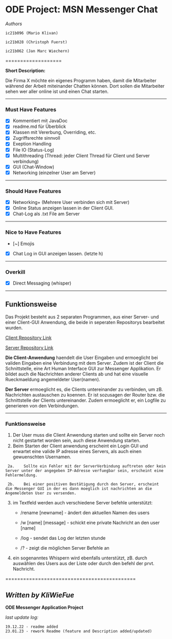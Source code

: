# **ODE Project: MSN Messenger Chat** #

*Authors*
```
ic21b096 (Mario Klivan)

ic21b028 (Christoph Fuerst)

ic21b062 (Jan Marc Wiechern)
```
===================

**Short Description:**

Die Firma X möchte ein eigenes Programm haben, damit die Mitarbeiter während der Arbeit
miteinander Chatten können. Dort sollen die Mitarbeiter sehen wer aller online ist und einen Chat
starten.

---------------------------------

### Must Have Features ###


* [X] Kommentiert mit JavaDoc
* [x] readme.md für Überblick
* [x] Klassen mit Vererbung, Overriding, etc.
* [x] Zugriffsrechte sinnvoll
* [x] Exeption Handling
* [x] File IO (Status-Log)
* [x] Multithreading (Thread: jeder Client Thread für Client und Server verbindung)
* [x] GUI (Chat-Window)
* [x] Networking (einzelner User am Server)

-------------
### Should Have Features ###

* [x] Networking+ (Mehrere User verbinden sich mit Server)
* [x] Online Status anzeigen lassen in der Client GUI.
* [x] Chat-Log als .txt File am Server

-------------

### Nice to Have Features ###

* [~] Emojis
* [x] Chat Log in GUI anzeigen lassen. (letzte h)

--------------
### Overkill ###

* [x] Direct Messaging (whisper)


-----
## Funktionsweise ##

Das Projekt besteht aus 2 separaten Programmen, aus einer Server- und einer Client-GUI Anwendung, die beide in seperaten Repositorys bearbeitet wurden.

[Client Repository Link](https://github.com/chrisfue/ProjektMessenger)

[Server Repository Link](https://github.com/Einheit21/Server)

**Die Client-Anwendung** haendelt die User Eingaben und ermoeglicht bei validen Eingaben eine Verbindung mit dem Server.
Zudem ist der Client die Schnittstelle, eine Art Human Interface GUI zur Messenger Applikation. 
Er bildet auch die Nachrichten anderer Clients ab und hat eine visuelle Rueckmaeldung angemeldeter User(namen).


**Der Server** ermoeglicht es, die Clients untereinander zu verbinden, um zB. Nachrichten austauschen zu koennen.
Er ist sozusagen der Router bzw. die Schnittstelle der Clients untereinander. 
Zudem ermoeglicht er, ein Logfile zu generieren von den Verbindungen.

_________________________________________________________
### Funktionsweise ###

1.    Der User muss die Client Anwendung starten und sollte ein Server noch nicht gestartet worden sein, auch diese Anwendung starten.
2.    Beim Starten der Client anwendung erscheint ein Login GUI und erwartet eine valide IP adresse eines Servers, als auch einen gewuenschten Usernamen.

     2a.    Sollte ein Fehler mit der ServerVerbindung auftreten oder kein Server unter der angegeben IP-Adresse verfuegbar sein, erscheint eine Fehlermeldung.
 
     2b.    Bei einer positiven Bestätigung durch den Server, erscheint die Messenger GUI in der es dann moeglich ist nachrichten an die Angemeldeten User zu versenden.
  
3. im Textfeld werden auch verschiedene Server befehle unterstützt:
                     
     - /rename [newname] - ändert den aktuellen Namen des users
     
     - /w [name] [message] - schickt eine private Nachricht an den user [name]
     
     - /log - sendet das Log der letzten stunde
     
     - /? - zeigt die möglichen Server Befehle an

4. ein sogenanntes Whispern wird ebenfalls unterstützt, zB. durch auswählen des Users aus der Liste oder durch den befehl der prvt. Nachricht.


============================================

*Written by KliWieFue*
---------------------------
**ODE Messenger Application Project**


*last update log:*

```
19.12.22 - readme added 
23.01.23 - rework Readme (feature and Description added/updated)

```
